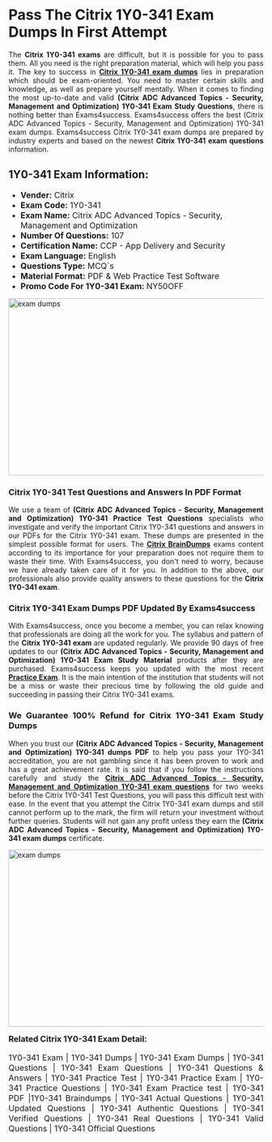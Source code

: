 <h1><strong><strong>Pass The Citrix 1Y0-341 Exam Dumps In First Attempt</strong></strong></h1> <p style="text-align:justify">The <strong>Citrix 1Y0-341 exams</strong> are difficult, but it is possible for you to pass them. All you need is the right preparation material, which will help you pass it. The key to success in <a href="https://www.exams4success.com/citrix/1y0-341-pdf-exam-dumps"><strong>Citrix 1Y0-341 exam dumps</strong></a> lies in preparation which should be exam-oriented. You need to master certain skills and knowledge, as well as prepare yourself mentally. When it comes to finding the most up-to-date and valid <strong>(Citrix ADC Advanced Topics - Security, Management and Optimization) 1Y0-341 Exam Study Questions</strong>, there is nothing better than Exams4success. Exams4success offers the best (Citrix ADC Advanced Topics - Security, Management and Optimization) 1Y0-341 exam dumps. Exams4success Citrix 1Y0-341 exam dumps are prepared by industry experts and based on the newest <strong>Citrix 1Y0-341 exam questions</strong> information.</p> <h2><strong><strong>1Y0-341 Exam Information:</strong></strong></h2> <ul> <li><span style="font-size:16px"><strong>Vender:</strong> Citrix</span></li> <li><span style="font-size:16px"><strong>Exam Code:</strong> 1Y0-341</span></li> <li><span style="font-size:16px"><strong>Exam Name:</strong> Citrix ADC Advanced Topics - Security, Management and Optimization</span></li> <li><span style="font-size:16px"><strong>Number Of Questions:</strong> 107</span></li> <li><span style="font-size:16px"><strong>Certification Name:</strong> CCP - App Delivery and Security</span></li> <li><span style="font-size:16px"><strong>Exam Language:</strong> English</span></li> <li><span style="font-size:16px"><strong>Questions Type:</strong> MCQ`s</span></li> <li><span style="font-size:16px"><strong>Material Format:</strong> PDF & Web Practice Test Software</span></li> <li><span style="font-size:16px"><strong>Promo Code For 1Y0-341 Exam: </strong>NY50OFF</span></li> </ul> <p><a href="https://www.exams4success.com/citrix/1y0-341-pdf-exam-dumps" rel="no-follow"><img alt="exam dumps" src="https://www.certcollections.com/uploads/content/infrist1.png" style="height:350px; width:750px" /></a></p> <h3><strong>Citrix 1Y0-341 Test Questions and Answers In PDF Format</strong></h3> <p style="text-align:justify">We use a team of <strong>(Citrix ADC Advanced Topics - Security, Management and Optimization) 1Y0-341 Practice Test Questions</strong> specialists who investigate and verify the important Citrix 1Y0-341 questions and answers in our PDFs for the Citrix 1Y0-341 exam. These dumps are presented in the simplest possible format for users. The <a href="https://www.exams4success.com/citrix-exam-dumps"><strong>Citrix BrainDumps</strong></a> exams content according to its importance for your preparation does not require them to waste their time. With Exams4success, you don't need to worry, because we have already taken care of it for you. In addition to the above, our professionals also provide quality answers to these questions for the<strong> Citrix 1Y0-341 exam</strong>.</p> <h3><strong> Citrix 1Y0-341 Exam Dumps PDF Updated By Exams4success</strong></h3> <p style="text-align:justify">With Exams4success, once you become a member, you can relax knowing that professionals are doing all the work for you. The syllabus and pattern of the <strong>Citrix 1Y0-341 exam </strong>are updated regularly. We provide 90 days of free updates to our <strong>(Citrix ADC Advanced Topics - Security, Management and Optimization) 1Y0-341 Exam Study Material</strong> products after they are purchased. Exams4success keeps you updated with the most recent <a href="https://www.exams4success.com/"><strong>Practice Exam</strong></a>. It is the main intention of the institution that students will not be a miss or waste their precious time by following the old guide and succeeding in passing their Citrix 1Y0-341 exams.</p> <h3 style="text-align:justify"><strong>We Guarantee 100% Refund for Citrix 1Y0-341 Exam Study Dumps</strong></h3> <p style="text-align:justify">When you trust our <strong>(Citrix ADC Advanced Topics - Security, Management and Optimization) 1Y0-341 dumps PDF</strong> to help you pass your 1Y0-341 accreditation, you are not gambling since it has been proven to work and has a great achievement rate. It is said that if you follow the instructions carefully and study the <a href="https://www.exams4success.com/citrix/1y0-341-pdf-exam-dumps"><strong>Citrix ADC Advanced Topics - Security, Management and Optimization 1Y0-341 exam questions</strong></a> for two weeks before the Citrix 1Y0-341 Test Questions, you will pass this difficult test with ease. In the event that you attempt the Citrix 1Y0-341 exam dumps and still cannot perform up to the mark, the firm will return your investment without further queries. Students will not gain any profit unless they earn the <strong>(Citrix ADC Advanced Topics - Security, Management and Optimization) 1Y0-341 exam dumps</strong> certificate.</p> <p style="text-align:justify"><a href="https://www.exams4success.com/citrix/1y0-341-pdf-exam-dumps" rel="no-follow"><img alt="exam dumps" src="https://www.certcollections.com/uploads/content/free_demo1.png" style="height:350px; width:750px" /></a></p> <p style="text-align:justify"><span style="font-size:16px"><strong>Related Citrix 1Y0-341 Exam Detail:</strong></span><br /> <br /> <span style="font-size:16px">1Y0-341 Exam | 1Y0-341 Dumps | 1Y0-341 Exam Dumps | 1Y0-341 Questions | 1Y0-341 Exam Questions | 1Y0-341 Questions & Answers | 1Y0-341 Practice Test | 1Y0-341 Practice Exam | 1Y0-341 Practice Questions | 1Y0-341 Exam Practice test | 1Y0-341 PDF |1Y0-341 Braindumps | 1Y0-341 Actual Questions | 1Y0-341 Updated Questions | 1Y0-341 Authentic Questions | 1Y0-341 Verified Questions | 1Y0-341 Real Questions | 1Y0-341 Valid Questions | 1Y0-341 Official Questions</span></p>

